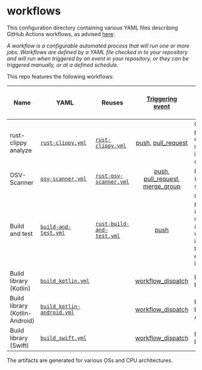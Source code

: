 # workflows

This configuration directory containing various YAML files describing GitHub Actions workflows,
as advised [here](https://docs.github.com/en/actions/get-started/understanding-github-actions#workflows):

_A workflow is a configurable automated process that will run one or more jobs.
Workflows are defined by a YAML file checked in to your repository and will run when triggered by an event in your repository,
or they can be triggered manually, or at a defined schedule._

This repo features the following workflows:

| Name                           | YAML                                                   | Reuses                                                                                                                                      |                                                                                                              [Triggering <br>event](https://docs.github.com/en/actions/reference/events-that-trigger-workflows)                                                                                                               | Description                                                                                                                          | Artifacts <br>(produced during runtime) |
|--------------------------------|--------------------------------------------------------|---------------------------------------------------------------------------------------------------------------------------------------------|:-----------------------------------------------------------------------------------------------------------------------------------------------------------------------------------------------------------------------------------------------------------------------------------------------------------------------------:|--------------------------------------------------------------------------------------------------------------------------------------|:---------------------------------------:|
| rust-clippy analyze            | [`rust-clippy.yml`](rust-clippy.yml)                   | [`rust-clippy.yml`](https://github.com/swiyu-admin-ch/github-actions-workflows/blob/main/.github/workflows/rust-clippy.yml)                 |                                                               [push](https://docs.github.com/en/actions/reference/events-that-trigger-workflows#push), [pull_request](https://docs.github.com/en/actions/reference/events-that-trigger-workflows#pull_request)                                                                | Checks Rust package to catch common mistakes and improve the code                                                                    |                   :x:                   |
| OSV-Scanner                    | [`osv-scanner.yml`](osv-scanner.yml)                   | [`rust-osv-scanner.yml`](https://github.com/swiyu-admin-ch/github-actions-workflows/blob/main/.github/workflows/rust-osv-scanner.yml)       | [push](https://docs.github.com/en/actions/reference/events-that-trigger-workflows#push), [pull_request](https://docs.github.com/en/actions/reference/events-that-trigger-workflows#pull_request), [merge_group](https://docs.github.com/en/actions/reference/workflows-and-actions/events-that-trigger-workflows#merge_group) | Run OSV (vulnerabilities) scanner                                                                                                    |           :white_check_mark:            |
| Build and test                 | [`build-and-test.yml`](build-and-test.yml)             | [`rust-build-and-test.yml`](https://github.com/swiyu-admin-ch/github-actions-workflows/blob/main/.github/workflows/rust-build-and-test.yml) |                                                                                                                    [push](https://docs.github.com/en/actions/reference/events-that-trigger-workflows#push)                                                                                                                    | Compile a local package and all of its dependencies and execute all unit and integration tests and build examples of a local package |                   :x:                   |
| Build library (Kotlin)         | [`build_kotlin.yml`](build_kotlin.yml)                 |                                                                                                                                             |                                                                                                       [workflow_dispatch](https://docs.github.com/en/actions/reference/events-that-trigger-workflows#workflow_dispatch)                                                                                                       | Build Kotlin bindings                                                                                                                |           :white_check_mark:            |
| Build library (Kotlin-Android) | [`build_kotlin-android.yml`](build_kotlin-android.yml) |                                                                                                                                             |                                                                                                       [workflow_dispatch](https://docs.github.com/en/actions/reference/events-that-trigger-workflows#workflow_dispatch)                                                                                                       | Build Kotlin bindings for Android                                                                                                    |           :white_check_mark:            |
| Build library (Swift)          | [`build_swift.yml`](build_swift.yml)                   |                                                                                                                                             |                                                                                                       [workflow_dispatch](https://docs.github.com/en/actions/reference/events-that-trigger-workflows#workflow_dispatch)                                                                                                       | Build Swift bindings                                                                                                                 |           :white_check_mark:            |

The artifacts are generated for various OSs and CPU architectures. 